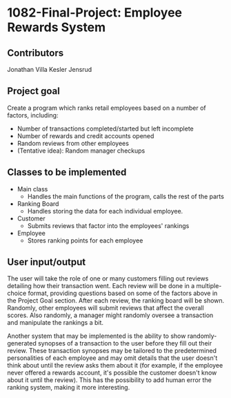 # 1082-Final-Project: Employee Rewards System
## Contributors
Jonathan Villa
Kesler Jensrud
## Project goal
Create a program which ranks retail employees based on a number of factors, including:
* Number of transactions completed/started but left incomplete
* Number of rewards and credit accounts opened
* Random reviews from other employees
* (Tentative idea): Random manager checkups
## Classes to be implemented
* Main class
  * Handles the main functions of the program, calls the rest of the parts
* Ranking Board
  * Handles storing the data for each individual employee.
* Customer
  * Submits reviews that factor into the employees' rankings
* Employee
  * Stores ranking points for each employee
## User input/output
The user will take the role of one or many customers filling out reviews detailing how their transaction went. Each review will be done in a multiple-choice format, providing questions based on some of the factors above in the Project Goal section. After each review, the ranking board will be shown. Randomly, other employees will submit reviews that affect the overall scores. Also randomly, a manager might randomly oversee a transaction and manipulate the rankings a bit.

Another system that may be implemented is the ability to show randomly-generated synopses of a transaction to the user before they fill out their review. These transaction synopses may be tailored to the predetermined personalities of each employee and may omit details that the user doesn't think about until the review asks them about it (for example, if the employee never offered a rewards account, it's possible the customer doesn't know about it until the review). This has the possibility to add human error the ranking system, making it more interesting.
